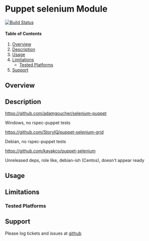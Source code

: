 Puppet selenium Module
=========================

[![Build Status](https://travis-ci.org/jhoblitt/puppet-selenium.png)](https://travis-ci.org/jhoblitt/puppet-selenium)

#### Table of Contents

1. [Overview](#overview)
2. [Description](#description)
3. [Usage](#usage)
4. [Limitations](#limitations)
    * [Tested Platforms](#tested-platforms)
5. [Support](#support)


Overview
--------


Description
-----------

https://github.com/adamgoucher/selenium-puppet

Windows, no rspec-puppet tests

https://github.com/StoryIQ/puppet-selenium-grid

Debian, no rspec-puppet tests

https://github.com/kayakco/puppet-selenium

Unreleased deps, role like, debian-ish (Centos), doesn't appear ready




Usage
-----


Limitations
-----------

### Tested Platforms


Support
-------

Please log tickets and issues at
[github](https://github.com/jhoblitt/puppet-selenium/issues)

